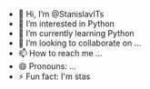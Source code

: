 - 👋 Hi, I’m @StanislavITs
- 👀 I’m interested in Python
- 🌱 I’m currently learning Python
- 💞️ I’m looking to collaborate on ...
- 📫 How to reach me ...
- 😄 Pronouns: ...
- ⚡ Fun fact: I'm stas

<!---
StanislavITs/StanislavITs is a ✨ special ✨ repository because its `README.md` (this file) appears on your GitHub profile.
You can click the Preview link to take a look at your changes.
--->
